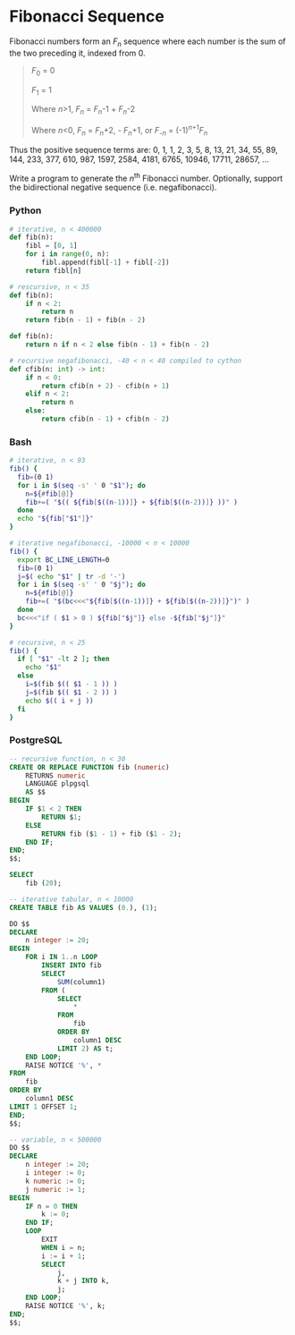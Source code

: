 # Fibonacci Sequence
Fibonacci numbers form an *F<sub>n</sub>* sequence where each number is the sum of the two preceding it, indexed from 0.

> *F*<sub>0</sub> = 0
>
> *F*<sub>1</sub> = 1
> 
> Where *n*>1, *F<sub>n</sub>* = *F<sub>n</sub>*-1 + *F<sub>n</sub>*-2
> 
> Where *n*<0, *F<sub>n</sub>* = *F<sub>n</sub>*+2, - *F<sub>n</sub>*+1, or  *F<sub>-n</sub>* = (-1)<sup>*n*+1</sup>*F<sub>n</sub>*

Thus the positive sequence terms are: 0, 1, 1, 2, 3, 5, 8, 13, 21, 34, 55, 89, 144, 233, 377, 610, 987, 1597, 2584, 4181, 6765, 10946, 17711, 28657, ...

Write a program to generate the *n*<sup>th</sup> Fibonacci number. Optionally, support the bidirectional negative sequence (i.e. negafibonacci).

### Python
```python
# iterative, n < 400000
def fib(n):
    fibl = [0, 1]
    for i in range(0, n):
        fibl.append(fibl[-1] + fibl[-2])
    return fibl[n]

# rescursive, n < 35
def fib(n):
    if n < 2:
        return n
    return fib(n - 1) + fib(n - 2)

def fib(n):
    return n if n < 2 else fib(n - 1) + fib(n - 2)

# recursive negafibonacci, -40 < n < 40 compiled to cython
def cfib(n: int) -> int:
    if n < 0:
        return cfib(n + 2) - cfib(n + 1)
    elif n < 2:
        return n
    else:
        return cfib(n - 1) + cfib(n - 2)
```

### Bash
```bash
# iterative, n < 93
fib() {
  fib=(0 1)
  for i in $(seq -s' ' 0 "$1"); do
    n=${#fib[@]}
    fib+=( "$(( ${fib[$((n-1))]} + ${fib[$((n-2))]} ))" )
  done
  echo "${fib["$1"]}"
}

# iterative negafibonacci, -10000 < n < 10000
fib() {
  export BC_LINE_LENGTH=0
  fib=(0 1)
  j=$( echo "$1" | tr -d '-')
  for i in $(seq -s' ' 0 "$j"); do
    n=${#fib[@]}
    fib+=( "$(bc<<<"${fib[$((n-1))]} + ${fib[$((n-2))]}")" )
  done
  bc<<<"if ( $1 > 0 ) ${fib["$j"]} else -${fib["$j"]}"
}

# recursive, n < 25
fib() {
  if [ "$1" -lt 2 ]; then
    echo "$1"
  else
    i=$(fib $(( $1 - 1 )) )
    j=$(fib $(( $1 - 2 )) )
    echo $(( i + j ))
  fi
}
```

### PostgreSQL
```sql
-- recursive function, n < 30
CREATE OR REPLACE FUNCTION fib (numeric)
    RETURNS numeric
    LANGUAGE plpgsql
    AS $$
BEGIN
    IF $1 < 2 THEN
        RETURN $1;
    ELSE
        RETURN fib ($1 - 1) + fib ($1 - 2);
    END IF;
END;
$$;

SELECT
    fib (20);

-- iterative tabular, n < 10000
CREATE TABLE fib AS VALUES (0.), (1);

DO $$
DECLARE
    n integer := 20;
BEGIN
    FOR i IN 1..n LOOP
        INSERT INTO fib
        SELECT
            SUM(column1)
        FROM (
            SELECT
                *
            FROM
                fib
            ORDER BY
                column1 DESC
            LIMIT 2) AS t;
    END LOOP;
    RAISE NOTICE '%', *
FROM
    fib
ORDER BY
    column1 DESC
LIMIT 1 OFFSET 1;
END;
$$;

-- variable, n < 500000
DO $$
DECLARE
    n integer := 20;
    i integer := 0;
    k numeric := 0;
    j numeric := 1;
BEGIN
    IF n = 0 THEN
        k := 0;
    END IF;
    LOOP
        EXIT
        WHEN i = n;
        i := i + 1;
        SELECT
            j,
            k + j INTO k,
            j;
    END LOOP;
    RAISE NOTICE '%', k;
END;
$$;
```
